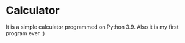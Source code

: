 # Calculator
It is a simple calculator programmed on Python 3.9. Also it is my first program ever ;)
